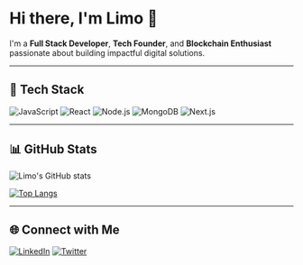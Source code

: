 # Hi there, I'm Limo 👋

I'm a **Full Stack Developer**, **Tech Founder**, and **Blockchain Enthusiast** passionate about building impactful digital solutions.

---

## 🚀 Tech Stack

![JavaScript](https://img.shields.io/badge/-JavaScript-black?style=flat-square&logo=javascript)
![React](https://img.shields.io/badge/-React-black?style=flat-square&logo=react)
![Node.js](https://img.shields.io/badge/-Node.js-black?style=flat-square&logo=node.js)
![MongoDB](https://img.shields.io/badge/-MongoDB-black?style=flat-square&logo=mongodb)
![Next.js](https://img.shields.io/badge/-Next.js-black?style=flat-square&logo=next.js)

---

## 📊 GitHub Stats

![Limo's GitHub stats](https://github-readme-stats.vercel.app/api?username=iamlimo&show_icons=true&theme=radical)

[![Top Langs](https://github-readme-stats.vercel.app/api/top-langs/?username=iamlimo&layout=compact&theme=radical)](https://github.com/limotech)

---

## 🌐 Connect with Me

[![LinkedIn](https://img.shields.io/badge/LinkedIn-blue?logo=linkedin&style=for-the-badge)](https://www.linkedin.com/in/isaac-orija-322a95103/)
[![Twitter](https://img.shields.io/badge/Twitter-black?logo=twitter&style=for-the-badge)](https://twitter.com/isaacorija)

